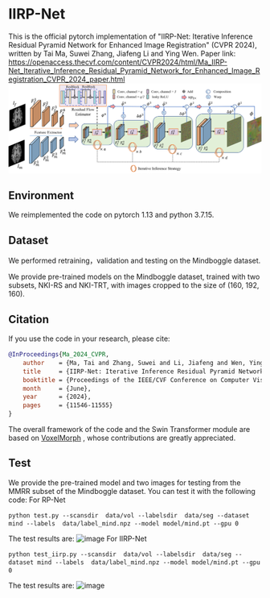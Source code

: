 # IIRP-Net
This is the official pytorch implementation of "IIRP-Net: Iterative Inference Residual Pyramid Network for Enhanced Image
Registration" (CVPR 2024), written by Tai Ma, Suwei Zhang, Jiafeng Li and Ying Wen. Paper link: https://openaccess.thecvf.com/content/CVPR2024/html/Ma_IIRP-Net_Iterative_Inference_Residual_Pyramid_Network_for_Enhanced_Image_Registration_CVPR_2024_paper.html
![image](https://github.com/Torbjorn1997/IIRP-Net/blob/main/001.png)
## Environment
We reimplemented the code on pytorch 1.13 and python 3.7.15. 
## Dataset
We performed retraining，validation and testing on the Mindboggle dataset. 

We provide pre-trained models on the Mindboggle dataset, trained with two subsets, NKI-RS and NKI-TRT, with images cropped to the size of (160, 192, 160).

## Citation
If you use the code in your research, please cite:
```bibtex
@InProceedings{Ma_2024_CVPR,
    author    = {Ma, Tai and Zhang, Suwei and Li, Jiafeng and Wen, Ying},
    title     = {IIRP-Net: Iterative Inference Residual Pyramid Network for Enhanced Image Registration},
    booktitle = {Proceedings of the IEEE/CVF Conference on Computer Vision and Pattern Recognition (CVPR)},
    month     = {June},
    year      = {2024},
    pages     = {11546-11555}
}
```
The overall framework of the code and the Swin Transformer module are based on [VoxelMorph](https://github.com/voxelmorph/voxelmorph) , whose contributions are greatly appreciated.
## Test
We provide the pre-trained model and two images for testing from the MMRR subset of the Mindboggle dataset. You can test it with the following code:
For RP-Net
```code
python test.py --scansdir  data/vol --labelsdir  data/seg --dataset mind --labels  data/label_mind.npz --model model/mind.pt --gpu 0
```
The test results are:
![image](https://github.com/user-attachments/assets/00545f68-0fce-4fbb-9a1a-9cf9597dd5c5)
For IIRP-Net
```code
python test_iirp.py --scansdir  data/vol --labelsdir  data/seg --dataset mind --labels  data/label_mind.npz --model model/mind.pt --gpu 0
```
The test results are:
![image](https://github.com/user-attachments/assets/3889761c-07e6-41a6-9b1a-20aa902e9b16)
